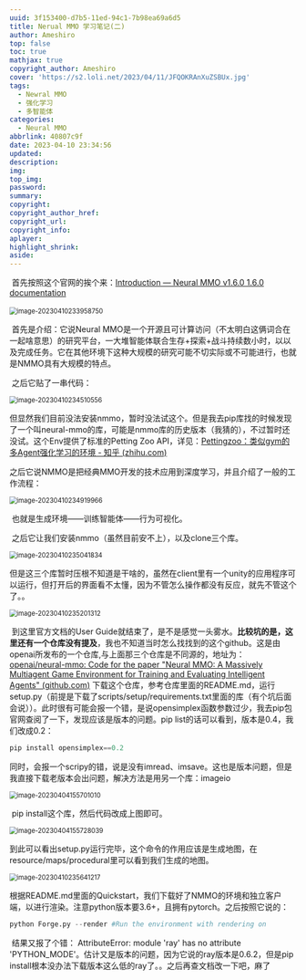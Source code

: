 ```yaml
---
uuid: 3f153400-d7b5-11ed-94c1-7b98ea69a6d5
title: Nerual MMO 学习笔记(二)
author: Ameshiro
top: false
toc: true
mathjax: true
copyright_author: Ameshiro
cover: 'https://s2.loli.net/2023/04/11/JFQOKRAnXuZSBUx.jpg'
tags:
  - Newral MMO
  - 强化学习
  - 多智能体
categories:
  - Neural MMO
abbrlink: 40807c9f
date: 2023-04-10 23:34:56
updated:
description:
img:
top_img:
password:
summary:
copyright:
copyright_author_href:
copyright_url:
copyright_info:
aplayer:
highlight_shrink:
aside:
---
```


​		首先按照这个官网的挨个来：[Introduction — Neural MMO v1.6.0 1.6.0 documentation](https://neuralmmo.github.io/build/html/rst/landing.html) 

​		<img src="https://s2.loli.net/2023/04/10/zFsWn2Iw7oh4ker.png" alt="image-20230410233958750" style="zoom:80%;" />

​		首先是介绍：它说Neural MMO是一个开源且可计算访问（不太明白这俩词合在一起啥意思）的研究平台，一大堆智能体联合生存+探索+战斗持续数小时，以以及完成任务。它在其他环境下这种大规模的研究可能不切实际或不可能进行，也就是NMMO具有大规模的特点。

​		之后它贴了一串代码：

<img src="https://s2.loli.net/2023/04/10/Jk1YAVsf6T2hXzW.png" alt="image-20230410234510556" style="zoom:80%;" />

​		但显然我们目前没法安装nmmo，暂时没法试这个。但是我去pip库找的时候发现了一个叫neural-mmo的库，可能是nmmo库的历史版本（我猜的），不过暂时还没试。这个Env提供了标准的Petting Zoo API，详见：[Pettingzoo：类似gym的多Agent强化学习的环境 - 知乎 (zhihu.com)](https://zhuanlan.zhihu.com/p/375049925)

​		之后它说NMMO是把经典MMO开发的技术应用到深度学习，并且介绍了一般的工作流程：

<img src="https://s2.loli.net/2023/04/10/8Juoi5jDTX3atsv.png" alt="image-20230410234919966" style="zoom:80%;" />

​		也就是生成环境——训练智能体——行为可视化。

​		之后它让我们安装nmmo（虽然目前安不上），以及clone三个库。

<img src="https://s2.loli.net/2023/04/10/yrtGjI1Win8M5Jg.png" alt="image-20230410235041834" style="zoom:80%;" />

​		但是这三个库暂时压根不知道是干啥的，虽然在client里有一个unity的应用程序可以运行，但打开后的界面看不太懂，因为不管怎么操作都没有反应，就先不管这个了。。

<img src="https://s2.loli.net/2023/04/10/eGdlY7KwfIPuaNg.png" alt="image-20230410235201312" style="zoom:80%;" />

​		到这里官方文档的User Guide就结束了，是不是感觉一头雾水。**比较坑的是，这里还有一个仓库没有提及**，我也不知道当时怎么找找到的这个github。这是由openai所发布的一个仓库,与上面那三个仓库是不同源的，地址为：[openai/neural-mmo: Code for the paper "Neural MMO: A Massively Multiagent Game Environment for Training and Evaluating Intelligent Agents" (github.com)](https://github.com/openai/neural-mmo) 		下载这个仓库，参考仓库里面的README.md，运行setup.py（前提是下载了scripts/setup/requirements.txt里面的库（有个坑后面会说））。此时很有可能会报一个错，是说opensimplex函数参数过少，我去pip包官网查阅了一下，发现应该是版本的问题。pip list的话可以看到，版本是0.4，我们改成0.2：

```python
pip install opensimplex==0.2
```

​		同时，会报一个scripy的错，说是没有imread、imsave。这也是版本问题，但是我直接下载老版本会出问题，解决方法是用另一个库：imageio

<img src="https://s2.loli.net/2023/04/04/2AlxoveERj98Uz7.png" alt="image-20230404155701010" style="zoom:80%;" />

​		pip install这个库，然后代码改成上图即可。

<img src="https://s2.loli.net/2023/04/04/SEnY72NxryfCVt5.png" alt="image-20230404155728039" style="zoom:80%;" />

​		到此可以看出setup.py运行完毕，这个命令的作用应该是生成地图，在resource/maps/procedural里可以看到我们生成的地图。

<img src="https://s2.loli.net/2023/04/10/dKGAaS67PbwOH1D.png" alt="image-20230410235641217" style="zoom:80%;" />

​		根据README.md里面的Quickstart，我们下载好了NMMO的环境和独立客户端，以进行渲染。注意python版本要3.6+，且拥有pytorch。之后按照它说的：

```python
python Forge.py --render #Run the environment with rendering on
```

​		结果又报了个错： AttributeError: module 'ray' has no attribute 'PYTHON_MODE'。估计又是版本的问题，因为它说的ray版本是0.6.2，但是pip install根本没办法下载版本这么低的ray了。。之后再查文档改一下吧，麻了

